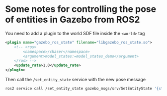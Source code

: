 # Some notes for controlling the pose of entities in Gazebo from ROS2
You need to add a plugin to the world SDF file inside the `<world>` tag
```xml
<plugin name="gazebo_ros_state" filename="libgazebo_ros_state.so">
    <!-- <ros>
        <namespace>/chaser</namespace>
        <argument>model_states:=model_states_demo</argument>
    </ros> -->
    <update_rate>1.0</update_rate>
</plugin>
```

Then call the `/set_entity_state` service with the new pose message
```bash
ros2 service call /set_entity_state gazebo_msgs/srv/SetEntityState '{state:{name: marker_cube, pose: { position: { x: 1, y: 0 ,z: 1 }, orientation: {x: 0, y: 0, z: 0, w: 1 } }, twist: { linear: {x: 0.0 , y: 0 ,z: 0 } , angular: { x: 0.0 , y: 0 , z: 0.0 }}, reference_frame: world }}'
```

